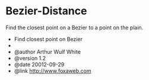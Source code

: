 Bezier-Distance
===============

Find the closest point on a Bezier to a point on the plain.


*  Find closest point on Bezier
*	
*	@author		Arthur Wulf White
*	@version		1.2
* @date 		20012-09-29
* @link		http://www.foxaweb.com